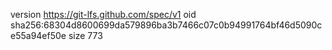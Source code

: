 version https://git-lfs.github.com/spec/v1
oid sha256:68304d8600699da579896ba3b7466c07c0b94991764bf46d5090ce55a94ef50e
size 773
